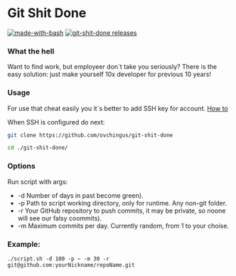 # Git Shit Done

[![made-with-bash](https://img.shields.io/badge/Made%20with-Bash-1f425f.svg)](https://www.gnu.org/software/bash/)
[![git-shit-done releases](https://img.shields.io/github/v/release/ovchingus/git-shit-done)](https://github.com/ovchingus/git-shit-done/releases)


### What the hell

Want to find work, but employeer don`t take you seriously? There is the easy solution: just make yourself 10x developer for previous 10 years!

### Usage

For use that cheat easily you it`s better to add SSH key for account.
[How to](https://help.github.com/en/enterprise/2.16/user/articles/adding-a-new-ssh-key-to-your-github-account)

When SSH is configured do next:
```bash
git clone https://github.com/ovchingus/git-shit-done

cd ./git-shit-done/
```

### Options
Run script with args:
 * -d Number of days in past become green).
 * -p Path to script working directory, only for runtime. Any non-git folder.
 * -r Your GitHub repository to push commits, it may be private, so noone will see our falsy coommits).
 * -m Maximum commits per day. Currently random, from 1 to your choise.

### Example: 

```
./script.sh -d 100 -p ~ -m 30 -r git@github.com:yourNickname/repoName.git
```
